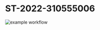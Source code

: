 # ST-2022-310555006
![example workflow](https://github.com/whiteAlbum2000/ST-2022-310555006.git/actions/workflows/<WORKFLOW_FILE>/badge.svg)
